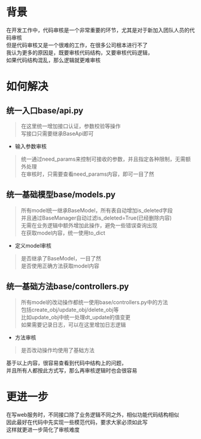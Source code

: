 # 背景
在开发工作中，代码审核是一个非常重要的环节，尤其是对于新加入团队人员的代码审核  
但是代码审核又是一个很难的工作，在很多公司根本进行不了  
我认为更多的原因是，既要审核代码结构，又要审核代码逻辑，  
如果代码结构混乱，那么逻辑就更难审核  

# 如何解决

## 统一入口base/api.py  
> 在这里统一增加接口认证，参数校验等操作  
> 写接口只需要继承BaseApi即可  

* 输入参数审核
> 统一通过need_params来控制可接收的参数，并且指定各种限制，无需额外处理  
> 在审核时，只需要查看need_params内容，即可一目了然  

## 统一基础模型base/models.py
> 所有model统一继承BaseModel，所有表自动增加is_deleted字段  
> 并且通过BaseManager自动过滤is_deleted=True(已经删除内容)  
> 无需在业务逻辑中额外增加此操作，避免一些错误查询出现  
> 在获取model内容，统一使用to_dict  

* 定义model审核 
> 是否继承了BaseModel，一目了然  
> 是否使用正确方法获取model内容  

## 统一基础方法base/controllers.py
> 所有model的改动操作都统一使用base/controllers.py中的方法  
> 包括create_obj/update_obj/delete_obj等  
> 比如update_obj中统一处理dt_update的值变更  
> 如果需要记录日志，可以在这里增加日志逻辑  

* 方法审核
> 是否改动操作均使用了基础方法  


基于以上内容，很容易查看到代码中结构上的问题，  
并且所有人都按此方式写，那么再审核逻辑时也会很容易  


# 更进一步
在写web服务时，不同接口除了业务逻辑不同之外，相似功能代码结构相似  
因此最好在代码中先实现一些模范代码，要求大家必须如此写  
这样就更进一步简化了审核难度  
